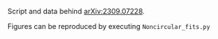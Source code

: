 Script and data behind [arXiv:2309.07228](https://arxiv.org/abs/2309.07228).

Figures can be reproduced by executing `Noncircular_fits.py`
